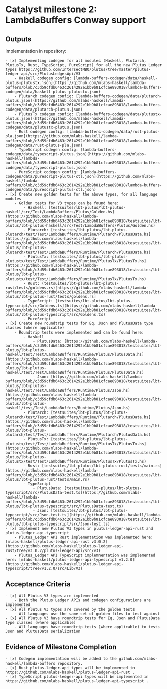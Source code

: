# Catalyst milestone 2: LambdaBuffers Conway support

## Outputs

Implementation in repository:

    - [x] Implementing codegen for all modules (Haskell, Plutarch, PlutusTx, Rust, TypeScript, PureScript) for all the new Plutus Ledger types https://github.com/IntersectMBO/plutus/tree/master/plutus-ledger-api/src/PlutusLedgerApi/V3
        - Haskell codegen config: [lambda-buffers-codegen/data/haskell-plutus-plutustx.json](https://github.com/mlabs-haskell/lambda-buffers/blob/c3d59cfdb6463c2614292e1bb9b81cfcae893018/lambda-buffers-codegen/data/haskell-plutus-plutustx.json)
        - Plutarch codegen config: [lambda-buffers-codegen/data/plutarch-plutus.json](https://github.com/mlabs-haskell/lambda-buffers/blob/c3d59cfdb6463c2614292e1bb9b81cfcae893018/lambda-buffers-codegen/data/plutarch-plutus.json)
        - PlutusTx codegen config: [lambda-buffers-codegen/data/plutustx-plutus.json](https://github.com/mlabs-haskell/lambda-buffers/blob/c3d59cfdb6463c2614292e1bb9b81cfcae893018/lambda-buffers-codegen/data/plutustx-plutus.json)
        - Rust codegen config: [lambda-buffers-codegen/data/rust-plutus-pla.json](https://github.com/mlabs-haskell/lambda-buffers/blob/c3d59cfdb6463c2614292e1bb9b81cfcae893018/lambda-buffers-codegen/data/rust-plutus-pla.json)
        - TypeScript codegen config: [lambda-buffers-codegen/data/typescript-plutus.json](https://github.com/mlabs-haskell/lambda-buffers/blob/c3d59cfdb6463c2614292e1bb9b81cfcae893018/lambda-buffers-codegen/data/typescript-plutus.json)
        - PureScript codegen config: [lambda-buffers-codegen/data/purescript-plutus-ctl.json](https://github.com/mlabs-haskell/lambda-buffers/blob/c3d59cfdb6463c2614292e1bb9b81cfcae893018/lambda-buffers-codegen/data/purescript-plutus-ctl.json)
    - [x] Create new golden tests for the above types, for all language modules
        - Golden tests for V3 types can be found here:
            - Haskell: [testsuites/lbt-plutus/lbt-plutus-haskell/src/Test/LambdaBuffers/Plutus/Golden.hs](https://github.com/mlabs-haskell/lambda-buffers/blob/c3d59cfdb6463c2614292e1bb9b81cfcae893018/testsuites/lbt-plutus/lbt-plutus-haskell/src/Test/LambdaBuffers/Plutus/Golden.hs)
            - Plutarch: [testsuites/lbt-plutus/lbt-plutus-plutarch/test/Test/LambdaBuffers/Runtime/Plutarch/PlutusData.hs](https://github.com/mlabs-haskell/lambda-buffers/blob/c3d59cfdb6463c2614292e1bb9b81cfcae893018/testsuites/lbt-plutus/lbt-plutus-plutarch/test/Test/LambdaBuffers/Runtime/Plutarch/PlutusData.hs)
            - PlutusTx: [testsuites/lbt-plutus/lbt-plutus-plutustx/test/Test/LambdaBuffers/Runtime/PlutusTx/PlutusTx.hs](https://github.com/mlabs-haskell/lambda-buffers/blob/c3d59cfdb6463c2614292e1bb9b81cfcae893018/testsuites/lbt-plutus/lbt-plutus-plutustx/test/Test/LambdaBuffers/Runtime/PlutusTx/PlutusTx.hs)
            - Rust: (testsuites/lbt-plutus/lbt-plutus-rust/tests/goldens.rs)[https://github.com/mlabs-haskell/lambda-buffers/blob/c3d59cfdb6463c2614292e1bb9b81cfcae893018/testsuites/lbt-plutus/lbt-plutus-rust/tests/goldens.rs]
            - TypeScript: [testsuites/lbt-plutus/lbt-plutus-typescript/src/Goldens.ts](https://github.com/mlabs-haskell/lambda-buffers/blob/c3d59cfdb6463c2614292e1bb9b81cfcae893018/testsuites/lbt-plutus/lbt-plutus-typescript/src/Goldens.ts)
            - PureScript
    - [x] Create new roundtrip tests for Eq, Json and PlutusData type classes (where applicable)
        - Roundtrip tests were implemented and can be found here:
            - Haskell
                - PlutusData: [https://github.com/mlabs-haskell/lambda-buffers/blob/c3d59cfdb6463c2614292e1bb9b81cfcae893018/testsuites/lbt-plutus/lbt-plutus-haskell/test/Test/LambdaBuffers/Runtime/Plutus/PlutusData.hs](https://github.com/mlabs-haskell/lambda-buffers/blob/c3d59cfdb6463c2614292e1bb9b81cfcae893018/testsuites/lbt-plutus/lbt-plutus-haskell/test/Test/LambdaBuffers/Runtime/Plutus/PlutusData.hs)
                - Json: [https://github.com/mlabs-haskell/lambda-buffers/blob/c3d59cfdb6463c2614292e1bb9b81cfcae893018/testsuites/lbt-plutus/lbt-plutus-haskell/test/Test/LambdaBuffers/Runtime/Plutus/Json.hs](https://github.com/mlabs-haskell/lambda-buffers/blob/c3d59cfdb6463c2614292e1bb9b81cfcae893018/testsuites/lbt-plutus/lbt-plutus-haskell/test/Test/LambdaBuffers/Runtime/Plutus/Json.hs)
            - Plutarch: [testsuites/lbt-plutus/lbt-plutus-plutarch/test/Test/LambdaBuffers/Runtime/Plutarch/PlutusData.hs](https://github.com/mlabs-haskell/lambda-buffers/blob/c3d59cfdb6463c2614292e1bb9b81cfcae893018/testsuites/lbt-plutus/lbt-plutus-plutarch/test/Test/LambdaBuffers/Runtime/Plutarch/PlutusData.hs)
            - PlutusTx: [testsuites/lbt-plutus/lbt-plutus-plutustx/test/Test/LambdaBuffers/Runtime/PlutusTx/PlutusTx.hs](https://github.com/mlabs-haskell/lambda-buffers/blob/c3d59cfdb6463c2614292e1bb9b81cfcae893018/testsuites/lbt-plutus/lbt-plutus-plutustx/test/Test/LambdaBuffers/Runtime/PlutusTx/PlutusTx.hs)
            - Rust: [testsuites/lbt-plutus/lbt-plutus-rust/tests/main.rs](https://github.com/mlabs-haskell/lambda-buffers/blob/c3d59cfdb6463c2614292e1bb9b81cfcae893018/testsuites/lbt-plutus/lbt-plutus-rust/tests/main.rs)
            - TypeScript
                - PlutusData: [testsuites/lbt-plutus/lbt-plutus-typescript/src/PlutusData-test.ts](https://github.com/mlabs-haskell/lambda-buffers/blob/c3d59cfdb6463c2614292e1bb9b81cfcae893018/testsuites/lbt-plutus/lbt-plutus-typescript/src/PlutusData-test.ts) 
                - Json: [testsuites/lbt-plutus/lbt-plutus-typescript/src/Json-test.ts](https://github.com/mlabs-haskell/lambda-buffers/blob/c3d59cfdb6463c2614292e1bb9b81cfcae893018/testsuites/lbt-plutus/lbt-plutus-typescript/src/Json-test.ts) 
    - [x] Implement new Plutus V3 types in plutus-ledger-api-rust and plutus-ledger-api-typescript
        - Plutus_Ledger API Rust implementation was implemented here: [mlabs-haskell/plutus-ledger-api-rust v3.0.2](https://github.com/mlabs-haskell/plutus-ledger-api-rust/tree/v3.0.2/plutus-ledger-api/src/v3)
        - Plutus_Ledger API TypeScript implemnentation was implemented here: [mlabs-haskell/plutus-ledger-api-typescript v1.2.0](https://github.com/mlabs-haskell/plutus-ledger-api-typescript/tree/v1.2.0/src/Lib/V3)

## Acceptance Criteria

    - [x] All Plutus V3 types are implemented
        - Both the Plutus Ledger APIs and codegen configurations are implemented
    - [x] All Plutus V3 types are covered by the golden tests
        - All languages use the same set of golden files to test against
    - [x] All Plutus V3 have roundtrip tests for Eq, Json and PlutusData type classes (where applicable)
        - All languages have roundtrip tests (where applicable) to tests Json and PlutusData serialization

## Evidence of Milestone Completion

    - [x] Codegen implementation will be added to the github.com/mlabs-haskell/lambda-buffers repository.
    - [x] Rust plutus-ledger-api types will be implemented in https://github.com/mlabs-haskell/plutus-ledger-api-rust .
    - [x] TypeScript plutus-ledger-api types will be implemented in https://github.com/mlabs-haskell/plutus-ledger-api-typescript .
